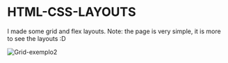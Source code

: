 # HTML-CSS-LAYOUTS
I made some grid and flex layouts. Note: the page is very simple, it is more to see the layouts :D

<p align="center>
   <img src="Grid_1" alt="Grid-exemplo1">
   <img src="Flex_1" alt="Grid-exemplo2">
